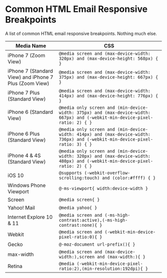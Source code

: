 # Common HTML Email Responsive Breakpoints
A list of common HTML email responsive breakpoints. Nothing much else.

| Media Name 	| CSS 	|
|------------	|-----	|
| iPhone 7 (Zoom View) 	| `@media screen and (max-device-width: 320px) and (max-device-height: 568px) { }` 	|
| iPhone 7 (Standard View) and iPhone 7 Plus (Zoom View) 	| `@media screen and (max-device-width: 375px) and (max-device-height: 667px) { }` 	|
| iPhone 7 Plus (Standard View)   | `@media screen and (max-device-width: 414px) and (max-device-height: 776px) { }` 	|
| iPhone 6 (Standard View)   |  `@media only screen and (min-device-width: 375px) and (max-device-width: 667px) and (-webkit-min-device-pixel-ratio: 2) { }`  |
| iPhone 6 Plus (Standard View)   | `@media only screen and (min-device-width: 414px) and (max-device-width: 736px) and (-webkit-min-device-pixel-ratio: 3) { }` | 
| iPhone 4 & 4S (Standard View)  | `@media only screen and (min-device-width: 320px) and (max-device-width: 480px) and (-webkit-min-device-pixel-ratio: 2) { }` |
| iOS 10   | `@supports (-webkit-overflow-scrolling:touch) and (color:#ffff) { }`   |
| Windows Phone Viewport  | `@-ms-viewport{ width:device-width }`  |
| Screen  |  `@media screen{ }`  |
| Yahoo! Mail  | `@media yahoo{ }`  |
| Internet Explore 10 & 11  | `@media screen and (-ms-high-contrast:active),(-ms-high-contrast:none){ }`  |
| Webkit  | `@media screen and (-webkit-min-device-pixel-ratio:0){ }`  |
| Gecko  | `@-moz-document url-prefix(){ }`  |
| max-width  | `@media screen and (max-device-width:),screen and (max-width:){ }`  |
| Retina  | `@media (-webkit-min-device-pixel-ratio:2),(min-resolution:192dpi){ }`  |
